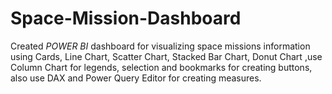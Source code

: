 # Space-Mission-Dashboard
Created *POWER BI* dashboard for visualizing space missions information using Cards, Line Chart, Scatter Chart, Stacked Bar Chart, Donut Chart ,use Column Chart for legends, selection and bookmarks for creating buttons, also use DAX and Power Query Editor for creating measures.
